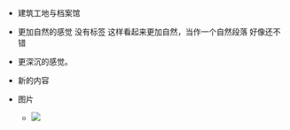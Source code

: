 - 建筑工地与档案馆
- 更加自然的感觉
    没有标签
    这样看起来更加自然，当作一个自然段落
    好像还不错
    
    
- 更深沉的感觉。
- 新的内容
- 图片
    - ![](https://firebasestorage.googleapis.com/v0/b/firescript-577a2.appspot.com/o/imgs%2Fapp%2Fxinyiheng%2FBGSMQErPhM.jpeg?alt=media&token=e30b4fff-986b-4867-9a2f-fa32dc0071fa)
